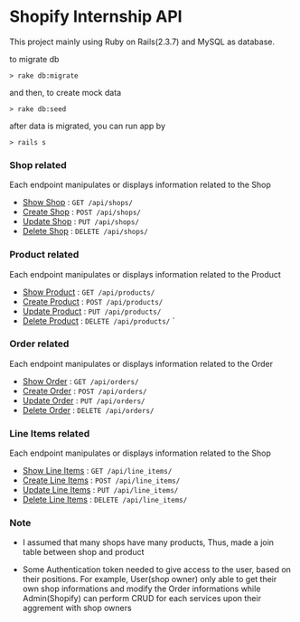 # Shopify Internship API

This project mainly using Ruby on Rails(2.3.7) and MySQL as database.

to migrate db

`> rake db:migrate`

and then, to create mock data

`> rake db:seed`

after data is migrated, you can run app by

`> rails s`

### Shop related
Each endpoint manipulates or displays information related to the Shop

* [Show Shop](doc/shop/get.md) : `GET /api/shops/`
* [Create Shop](doc/shop/post.md) : `POST /api/shops/`
* [Update Shop](doc/shop/put.md) : `PUT /api/shops/`
* [Delete Shop](doc/shop/delete.md) : `DELETE /api/shops/`

### Product related
Each endpoint manipulates or displays information related to the Product

* [Show Product](doc/product/get.md) : `GET /api/products/`
* [Create Product](doc/product/post.md) : `POST /api/products/`
* [Update Product](doc/product/put.md) : `PUT /api/products/`
* [Delete Product](doc/product/delete.md) : `DELETE /api/products/`
`
### Order related

Each endpoint manipulates or displays information related to the Order

* [Show Order](doc/order/get.md) : `GET /api/orders/`
* [Create Order](doc/order/post.md) : `POST /api/orders/`
* [Update Order](doc/order/put.md) : `PUT /api/orders/`
* [Delete Order](doc/order/delete.md) : `DELETE /api/orders/`

### Line Items related

Each endpoint manipulates or displays information related to the Shop

* [Show Line Items](doc/line_item/get.md) : `GET /api/line_items/`
* [Create Line Items](doc/line_item/post.md) : `POST /api/line_items/`
* [Update Line Items](doc/line_item/put.md) : `PUT /api/line_items/`
* [Delete Line Items](doc/line_item/delete.md) : `DELETE /api/line_items/`

### Note

* I assumed that many shops have many products, Thus, made a join table between shop and product

* Some Authentication token needed to give access to the user, based on their positions.
For example, User(shop owner) only able to get their own shop informations and modify the 
Order informations while Admin(Shopify) can perform CRUD for each services upon their aggrement with shop owners


